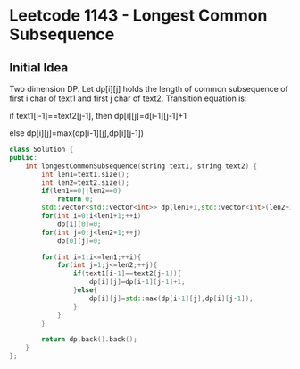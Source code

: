 # Leetcode 1143 - Longest Common Subsequence

## Initial Idea
Two dimension DP. Let dp[i][j] holds the length of common subsequence of first i char of text1 and first j char of text2. Transition equation is:

if text1[i-1]==text2[j-1], then dp[i][j]=d[i-1][j-1]+1

else dp[i][j]=max(dp[i-1][j],dp[i][j-1])

```c++
class Solution {
public:
    int longestCommonSubsequence(string text1, string text2) {
        int len1=text1.size();
        int len2=text2.size();
        if(len1==0||len2==0)
            return 0;
        std::vector<std::vector<int>> dp(len1+1,std::vector<int>(len2+1,0));    //Better use int array dp[][], vector is slower and takes more memory
        for(int i=0;i<len1+1;++i)
            dp[i][0]=0;
        for(int j=0;j<len2+1;++j)
            dp[0][j]=0;

        for(int i=1;i<=len1;++i){
            for(int j=1;j<=len2;++j){
                if(text1[i-1]==text2[j-1]){
                    dp[i][j]=dp[i-1][j-1]+1;
                }else{
                    dp[i][j]=std::max(dp[i-1][j],dp[i][j-1]);
                }
            }          
        }

        return dp.back().back();
    }
};
```
